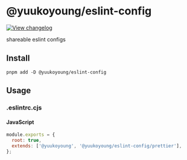# @yuukoyoung/eslint-config

[![View changelog](https://img.shields.io/badge/changelogs.xyz-Explore%20Changelog-brightgreen)](https://changelogs.xyz/@yuukoyoung/eslint-config)

shareable eslint configs

## Install

```shell
pnpm add -D @yuukoyoung/eslint-config
```

## Usage

### .eslintrc.cjs

#### JavaScript

```js
module.exports = {
  root: true,
  extends: ['@yuukoyoung', '@yuukoyoung/eslint-config/prettier'],
};
```
